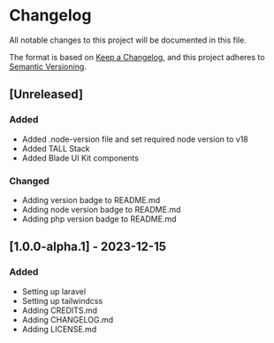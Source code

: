 # Changelog

All notable changes to this project will be documented in this file.

The format is based on [Keep a Changelog](https://keepachangelog.com/en/1.0.0/),
and this project adheres to [Semantic Versioning](https://semver.org/spec/v2.0.0.html).

## [Unreleased]

### Added

-   Added .node-version file and set required node version to v18
-   Added TALL Stack
-   Added Blade UI Kit components

### Changed

-   Adding version badge to README.md
-   Adding node version badge to README.md
-   Adding php version badge to README.md
<!-- ### Deprecated

### Removed

### Fixed

### Security -->

## [1.0.0-alpha.1] - 2023-12-15

### Added

-   Setting up laravel
-   Setting up tailwindcss
-   Adding CREDITS.md
-   Adding CHANGELOG.md
-   Adding LICENSE.md
